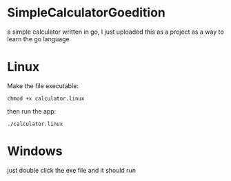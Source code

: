 # SimpleCalculatorGoedition
a simple calculator written in go, I just uploaded this as a project as a way to learn the go language


# Linux
Make the file executable:
```
chmod +x calculator.linux
```
then run the app:
```
./calculator.linux
```
# Windows
just double click the exe file and it should run
